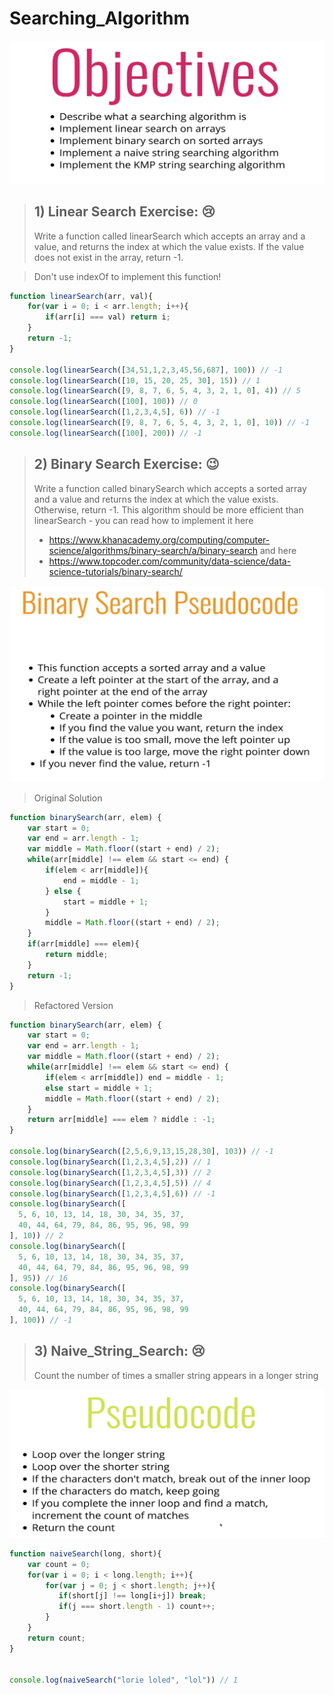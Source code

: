 # Searching_Algorithm

![Searching](https://github.com/NoriKaneshige/Searching_Algorithm/blob/master/Searching.png)
> ## 1) Linear Search Exercise: :cry: 
> Write a function called linearSearch which accepts an array and a value, 
> and returns the index at which the value exists. If the value does not exist in the array, return -1.

> Don't use indexOf to implement this function!

``` js
function linearSearch(arr, val){
    for(var i = 0; i < arr.length; i++){
        if(arr[i] === val) return i;
    }
    return -1;
}

console.log(linearSearch([34,51,1,2,3,45,56,687], 100)) // -1
console.log(linearSearch([10, 15, 20, 25, 30], 15)) // 1
console.log(linearSearch([9, 8, 7, 6, 5, 4, 3, 2, 1, 0], 4)) // 5
console.log(linearSearch([100], 100)) // 0
console.log(linearSearch([1,2,3,4,5], 6)) // -1
console.log(linearSearch([9, 8, 7, 6, 5, 4, 3, 2, 1, 0], 10)) // -1
console.log(linearSearch([100], 200)) // -1
```


> ## 2) Binary Search Exercise: :wink: 
> Write a function called binarySearch which accepts a sorted array and a value and returns the index at which the value exists. Otherwise, return -1.
> This algorithm should be more efficient than linearSearch - you can read how to implement it here 
> - https://www.khanacademy.org/computing/computer-science/algorithms/binary-search/a/binary-search and here 
> - https://www.topcoder.com/community/data-science/data-science-tutorials/binary-search/


![Binary_Search](https://github.com/NoriKaneshige/Searching_Algorithm/blob/master/Binary_Search.png)

> Original Solution
``` js
function binarySearch(arr, elem) {
    var start = 0;
    var end = arr.length - 1;
    var middle = Math.floor((start + end) / 2);
    while(arr[middle] !== elem && start <= end) {
        if(elem < arr[middle]){
            end = middle - 1;
        } else {
            start = middle + 1;
        }
        middle = Math.floor((start + end) / 2);
    }
    if(arr[middle] === elem){
        return middle;
    }
    return -1;
}
```
> Refactored Version
``` js
function binarySearch(arr, elem) {
    var start = 0;
    var end = arr.length - 1;
    var middle = Math.floor((start + end) / 2);
    while(arr[middle] !== elem && start <= end) {
        if(elem < arr[middle]) end = middle - 1;
        else start = middle + 1;
        middle = Math.floor((start + end) / 2);
    }
    return arr[middle] === elem ? middle : -1;
}

console.log(binarySearch([2,5,6,9,13,15,28,30], 103)) // -1
console.log(binarySearch([1,2,3,4,5],2)) // 1
console.log(binarySearch([1,2,3,4,5],3)) // 2
console.log(binarySearch([1,2,3,4,5],5)) // 4
console.log(binarySearch([1,2,3,4,5],6)) // -1
console.log(binarySearch([
  5, 6, 10, 13, 14, 18, 30, 34, 35, 37, 
  40, 44, 64, 79, 84, 86, 95, 96, 98, 99
], 10)) // 2
console.log(binarySearch([
  5, 6, 10, 13, 14, 18, 30, 34, 35, 37, 
  40, 44, 64, 79, 84, 86, 95, 96, 98, 99
], 95)) // 16
console.log(binarySearch([
  5, 6, 10, 13, 14, 18, 30, 34, 35, 37, 
  40, 44, 64, 79, 84, 86, 95, 96, 98, 99
], 100)) // -1
```

> ## 3) Naive_String_Search: :cry: 
> Count the number of times a smaller string appears in a longer string

![Naive_String_Search](https://github.com/NoriKaneshige/Searching_Algorithm/blob/master/Naive_String_Search.png)
``` js
function naiveSearch(long, short){
    var count = 0;
    for(var i = 0; i < long.length; i++){
        for(var j = 0; j < short.length; j++){
           if(short[j] !== long[i+j]) break;
           if(j === short.length - 1) count++;
        }
    }
    return count;
}


console.log(naiveSearch("lorie loled", "lol")) // 1
```
